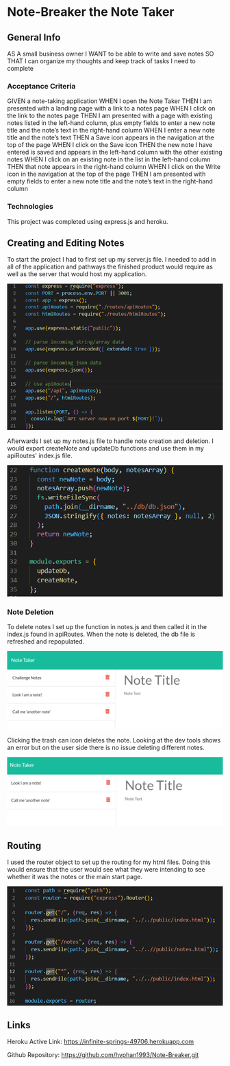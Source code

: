 # Note-Breaker the Note Taker

## General Info
AS A small business owner
I WANT to be able to write and save notes
SO THAT I can organize my thoughts and keep track of tasks I need to complete

### Acceptance Criteria
GIVEN a note-taking application
WHEN I open the Note Taker
THEN I am presented with a landing page with a link to a notes page
WHEN I click on the link to the notes page
THEN I am presented with a page with existing notes listed in the left-hand column, plus empty fields to enter a new note title and the note’s text in the right-hand column
WHEN I enter a new note title and the note’s text
THEN a Save icon appears in the navigation at the top of the page
WHEN I click on the Save icon
THEN the new note I have entered is saved and appears in the left-hand column with the other existing notes
WHEN I click on an existing note in the list in the left-hand column
THEN that note appears in the right-hand column
WHEN I click on the Write icon in the navigation at the top of the page
THEN I am presented with empty fields to enter a new note title and the note’s text in the right-hand column

### Technologies
This project was completed using express.js and heroku.

## Creating and Editing Notes
To start the project I had to first set up my server.js file. I needed to add in all of the application and pathways the finished product would require as well as the server that would host my application.

![server.js](./public/assets/images/serverfile.png)

Afterwards I set up my notes.js file to handle note creation and deletion. I would export createNote and updateDb functions and use them in my apiRoutes' index.js file. 

![note creation](./public/assets/images/notecreation.png)

### Note Deletion
To delete notes I set up the function in notes.js and then called it in the index.js found in apiRoutes. When the note is deleted, the db file is refreshed and repopulated.  

![displaying three notes as a demo](./public/assets/images/3notes.png)

Clicking the trash can icon deletes the note. Looking at the dev tools shows an error but on the user side there is no issue deleting different notes.

![only 2 notes now- demonstration of deleting note](./public/assets/images/deletenote.png)


## Routing
I used the router object to set up the routing for my html files. Doing this would ensure that the user would see what they were intending to see whether it was the notes or the main start page. 

![routing html](./public/assets/images/htmlrouter.png)

## Links
Heroku Active Link: https://infinite-springs-49706.herokuapp.com

Github Repository: https://github.com/hvphan1993/Note-Breaker.git